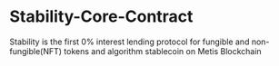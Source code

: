 # Stability-Core-Contract
Stability is the first 0% interest lending protocol for fungible and non-fungible(NFT) tokens and algorithm stablecoin on Metis Blockchain
